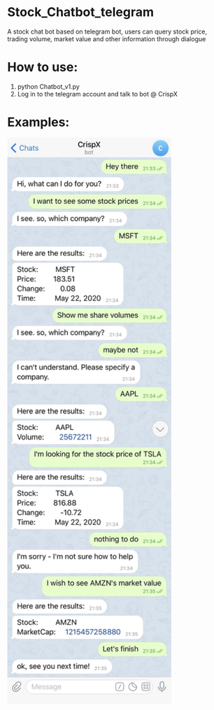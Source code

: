 # Stock_Chatbot_telegram
A stock chat bot based on telegram bot, users can query stock price, trading volume, market value and other information through dialogue


# How to use:
1. python Chatbot_v1.py
2. Log in to the telegram account and talk to bot @ CrispX



# Examples:

<img src=https://github.com/Cokebear7/Stock_Chatbot_telegram/blob/master/result1.jpg width=375 alt="example"/>
